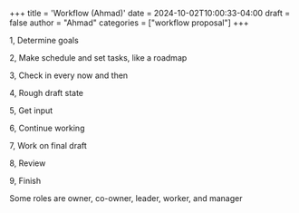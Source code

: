 +++
title = 'Workflow (Ahmad)'
date = 2024-10-02T10:00:33-04:00
draft = false
author = "Ahmad"
categories = ["workflow proposal"]
+++

1, Determine goals

2, Make schedule and set tasks, like a roadmap

3, Check in every now and then

4, Rough draft state

5, Get input

6, Continue working

7, Work on final draft 

8, Review

9, Finish 

Some roles are owner, co-owner, leader, worker, and manager